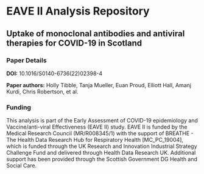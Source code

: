# EAVE II Analysis Repository
## Uptake of monoclonal antibodies and antiviral therapies for COVID-19 in Scotland

### Paper Details
**DOI:** 10.1016/S0140-6736(22)02398-4

**Paper authors:** Holly Tibble, Tanja Mueller, Euan Proud, Elliott Hall, Amanj Kurdi, Chris Robertson, et al.

### Funding
This analysis is part of the Early Assessment of COVID-19 epidemiology and Vaccine/anti-viral Effectiveness (EAVE II) study. EAVE II is funded by the Medical Research Council (MR/R008345/1) with the support of BREATHE - The Health Data Research Hub for Respiratory Health [MC_PC_19004], which is funded through the UK Research and Innovation Industrial Strategy Challenge Fund and delivered through Health Data Research UK. Additional support has been provided through the Scottish Government DG Health and Social Care.  
